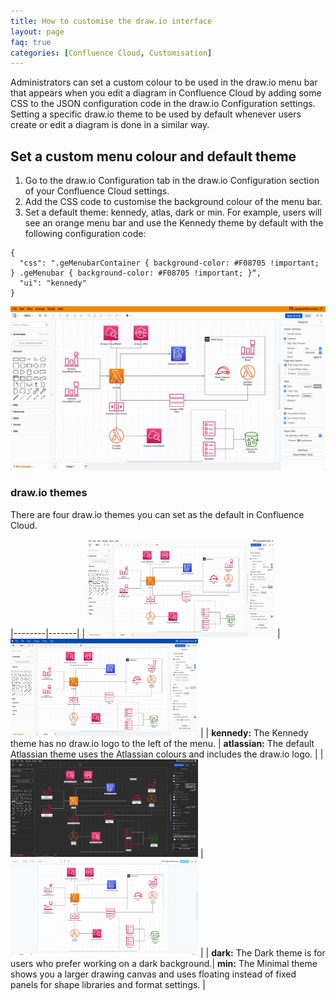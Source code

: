 ```yaml
---
title: How to customise the draw.io interface
layout: page
faq: true
categories: [Confluence Cloud, Customisation]
---
```


Administrators can set a custom colour to be used in the draw.io menu bar that appears when you edit a diagram in Confluence Cloud by adding some CSS to the JSON configuration code in the draw.io Configuration settings. Setting a specific draw.io theme to be used by default whenever users create or edit a diagram is done in a similar way.

## Set a custom menu colour and default theme
1. Go to the draw.io Configuration tab in the draw.io Configuration section of your Confluence Cloud settings.
2. Add the CSS code to customise the background colour of the menu bar.
3. Set a default theme: kennedy, atlas, dark or min. For example, users will see an orange menu bar and use the Kennedy theme by default with the following configuration code:
```
{
  "css": ".geMenubarContainer { background-color: #F08705 !important; } .geMenubar { background-color: #F08705 !important; }“,
  "ui": "kennedy"
}
```
<img src="/assets/img/blog/custom-menu-custom-default-theme.png" width="600" alt="Customise the draw.io menu bar and default theme in Confluence Cloud">

### draw.io themes

There are four draw.io themes you can set as the default in Confluence Cloud.

|--------|-------|
| <img src="/assets/img/blog/theme-kennedy-confluence-cloud.png" width="300" alt="Kennedy theme in draw.io for Confluence Cloud"> | <img src="/assets/img/blog/theme-atlassian-confluence-cloud.png" width="300" alt="Atlassian theme in draw.io for Confluence Cloud"> |
| **kennedy:** The Kennedy theme has no draw.io logo to the left of the menu. | **atlassian:** The default Atlassian theme uses the Atlassian colours and includes the draw.io logo. |
| <img src="/assets/img/blog/theme-dark-confluence-cloud.png" width="300" alt="Dark theme in draw.io for Confluence Cloud"> | <img src="/assets/img/blog/theme-minimal-confluence-cloud.png" width="300" alt="Minimal theme in draw.io for Confluence Cloud"> |
| **dark:** The Dark theme is for users who prefer working on a dark background.| **min:** The Minimal theme shows you a larger drawing canvas and uses floating instead of fixed panels for shape libraries and format settings. |
